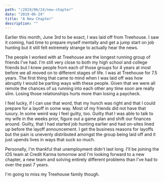 ```yaml
---
path: "/2019/06/24/new-chapter"
date: "2019-06-24"
title: "A New Chapter"
description: ""
---
```


Earlier this month, June 3rd to be exact, I was laid off from Treehouse. I saw it coming, had time to prepare myself mentally and get a jump start on job hunting but it still felt extremely strange to actually hear the news. 

The people I worked with at Treehouse are the longest running group of friends I've had. I'm still very close to both my high school and college friends but I knew people from each of those groups for 4 years at most before we all moved on to different stages of life. I was at Treehouse for 7.5 years. The first thing that came to mind when I was laid off was how abruptly I would be parting ways with these people. Given that we were all remote the chances of us running into each other any time soon are really slim. Losing those relationships hurts more than losing a paycheck.

I feel lucky, if I can use that word, that my hunch was right and that I could prepare for a layoff in some way. Most of my friends did not have that luxury. In some weird way I feel guilty, too. Guilty that I was able to talk to my wife in the weeks prior, figure out a game plan and shift our finances around. Guilty, that I had started job hunting earlier and had on-sites lined up before the layoff announcement. I get the business reasons for layoffs but the pain is unevenly distributed amongst the group being laid off and it just upends lives in ways that suck so much.

Personally, I'm thankful that unemployment didn't last long. I'll be joining the iOS team at Credit Karma tomorrow and I'm looking forward to a new chapter, a new team and solving entirely different problems than I've had to over the past 7 years.

I'm going to miss my Treehouse family though.

